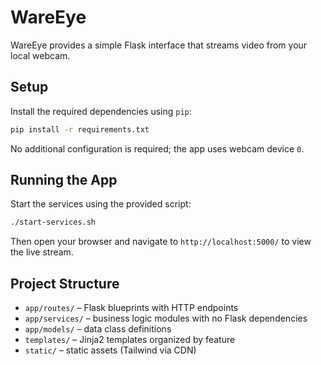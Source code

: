 # WareEye

WareEye provides a simple Flask interface that streams video from your local
webcam.

## Setup

Install the required dependencies using `pip`:

```bash
pip install -r requirements.txt
```

No additional configuration is required; the app uses webcam device `0`.

## Running the App

Start the services using the provided script:

```bash
./start-services.sh
```

Then open your browser and navigate to `http://localhost:5000/` to view the live stream.

## Project Structure

- `app/routes/` – Flask blueprints with HTTP endpoints
- `app/services/` – business logic modules with no Flask dependencies
- `app/models/` – data class definitions
- `templates/` – Jinja2 templates organized by feature
- `static/` – static assets (Tailwind via CDN)

